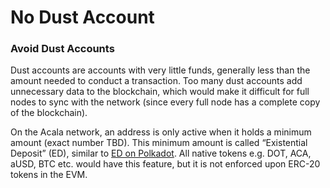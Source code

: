 # No Dust Account

### **Avoid Dust Accounts**

Dust accounts are accounts with very little funds, generally less than the amount needed to conduct a transaction. Too many dust accounts add unnecessary data to the blockchain, which would make it difficult for full nodes to sync with the network (since every full node has a complete copy of the blockchain).

On the Acala network, an address is only active when it holds a minimum amount (exact number TBD). This minimum amount is called “Existential Deposit” (ED), similar to [ED on Polkadot](https://support.polkadot.network/support/solutions/articles/65000168651-what-is-the-existential-deposit-#:\~:text=On%20the%20Polkadot%20network%2C%20an,needed%20to%20conduct%20a%20transaction.). All native tokens e.g. DOT, ACA, aUSD, BTC etc. would have this feature, but it is not enforced upon ERC-20 tokens in the EVM.
